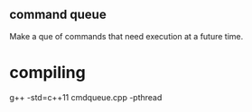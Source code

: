 ## command queue

Make a que of commands that need execution at a future time.

# compiling

g++ -std=c++11 cmdqueue.cpp -pthread